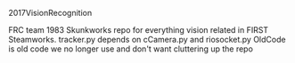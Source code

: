 2017VisionRecognition

FRC team 1983 Skunkworks repo for everything vision related in FIRST Steamworks.
tracker.py depends on cCamera.py and riosocket.py
OldCode is old code we no longer use and don't want cluttering up the repo
